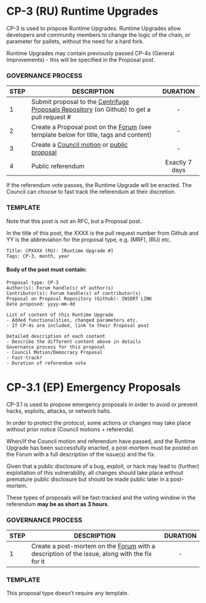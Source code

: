 # CP-3 (RU) Runtime Upgrades 

CP-3 is used to propose Runtime Upgrades. Runtime Upgrades allow developers and community members to change the logic of the chain, or parameter for pallets, without the need for a hard fork.

Runtime Upgrades may contain previously passed CP-4s (General Improvements) - this will be specified in the Proposal post.

### GOVERNANCE PROCESS

|STEP|DESCRIPTION|DURATION|
| --- | --- | :---: |
|1|Submit proposal to the [Centrifuge Proposals Repository](https://github.com/centrifuge/cps) (on Github) to get a pull request # |-|
|2|Create a Proposal post on the [Forum](https://gov.centrifuge.io/c/cfg-governance/chain-governance/18) (see template below for title, tags and content) |-|
|3|Create a [Council motion](https://polkadot.js.org/apps/?rpc=wss%3A%2F%2Ffullnode.parachain.centrifuge.io#/council/motions) or [public proposal](https://polkadot.js.org/apps/?rpc=wss%3A%2F%2Ffullnode.parachain.centrifuge.io#/democracy)|-|
|4|Public referendum|Exactly 7 days|

If the referendum vote passes, the Runtime Upgrade will be enacted. The Council can choose to fast track the referendum at their discretion.

### TEMPLATE
Note that this post is not an RFC, but a Proposal post. 

In the title of this post, the XXXX is the pull request number from Github and YY is the abbreviation for the proposal type, e.g. (MRF), (RU) etc.

```
Title: CPXXXX (RU): [Runtime Upgrade #]
Tags: CP-3, month, year
```
#### Body of the post must contain:
```
Proposal type: CP-3
Author(s): Forum handle(s) of author(s)
Contributor(s): Forum handle(s) of contributor(s)
Proposal on Proposal Repository (Github): INSERT LINK
Date proposed: yyyy-mm-dd

List of content of this Runtime Upgrade
- Added functionalities, changed parameters etc.
- If CP-4s are included, link to their Proposal post

Detailed description of each content 
- Describe the different content above in details
Governance process for this proposal
- Council Motion/Democracy Proposal
- Fast-track?
- Duration of referendum vote
```

#  CP-3.1 (EP) Emergency Proposals

CP-3.1 is used to propose emergency proposals in order to avoid or prevent hacks, exploits, attacks, or network halts.

In order to protect the protocol, some actions or changes may take place without prior notice (Council motions + referenda).

When/if the Council motion and referendum have passed, and the Runtime Upgrade has been successfully enacted, a post-mortem must be posted on the Forum with a full description of the issue(s) and the fix.

Given that a public disclosure of a bug, exploit, or hack may lead to (further) exploitation of this vulnerability, all changes should take place without premature public disclosure but should be made public later in a post-mortem.

These types of proposals will be fast-tracked and the voting window in the referendum **may be as short as 3 hours**.

### GOVERNANCE PROCESS
|STEP|DESCRIPTION|DURATION|
| --- | --- | :---: |
|1|Create a post-mortem on the [Forum](https://gov.centrifuge.io/c/cfg-governance/chain-governance/18) with a description of the issue, along with the fix for it  |-|

### TEMPLATE
This proposal type doesn’t require any template.
